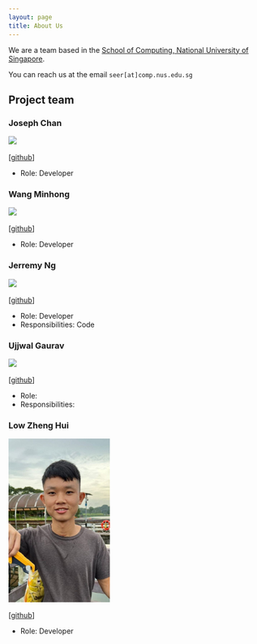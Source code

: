 ```yaml
---
layout: page
title: About Us
---
```


We are a team based in the [School of Computing, National University of Singapore](http://www.comp.nus.edu.sg).

You can reach us at the email `seer[at]comp.nus.edu.sg`

## Project team

### Joseph Chan 

<img src="images/cyqjoseph.png" width="200px">

[[github](https://github.com/cyqjoseph)]

* Role: Developer 

### Wang Minhong

<img src="images/chrysanthemumt.png" width="200px">

[[github](http://github.com/chrysanthemumt)]

* Role: Developer

### Jerremy Ng

<img src="images/jerremyng.png" width="200px">

[[github](http://github.com/jerremyng)]

* Role: Developer
* Responsibilities: Code

### Ujjwal Gaurav

<img src="images/gauravuj.png" width="200px">

[[github](http://github.com/gauravuj)]

* Role: 
* Responsibilities: 

### Low Zheng Hui

<img src="images/zhenghuil.png" width="200px">

[[github](https://github.com/zhenghuil)]

* Role: Developer
